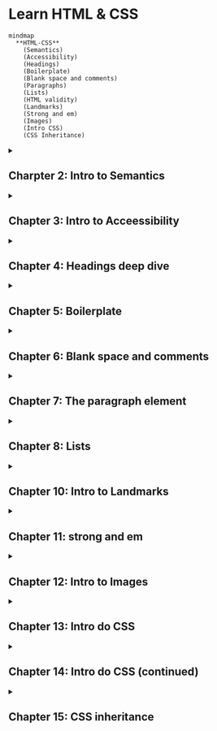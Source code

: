 <h1>Learn HTML & CSS</h1>

```mermaid
mindmap
  **HTML-CSS**
    (Semantics)
    (Accessibility)
    (Headings)
    (Boilerplate)
    (Blank space and comments)
    (Paragraphs)
    (Lists)
    (HTML validity)
    (Landmarks)
    (Strong and em)
    (Images)
    (Intro CSS)
    (CSS Inheritance)
```

<details>
 
 <summary><h2>Charpter 2: Intro to Semantics</h2></summary>

  <h3>Intro to Semantics</h3>

   <p>Escrever HTML semântico significa dar significado para os elementos que nós usamos. Isso permite você focar no propósito do elemente ao invés de sua aparência. Semântica foca em fornecer significado e propósito para os elementos que você usa.</p>

   <h4>Código sem semântica</h4>

```html
<div>My Blog</div>

<div>

    <div>This is the content of my blog</div>

</div>

<div>We are located in Amsterdam</div>
```

   <h4>Código com semântica</h4>

```html
<header>My Blog</header>

<main>

    <p>This is the content of my blog</p>

</main>

<footer>We are located in Amsterdam</footer>
```

<br>

  <h3>Intro to Headings</h3>

   <p>O elemento cabeçalho h1 é usado para representa o tópico de mais alta importância em uma página web. Ao escrever código HTML, é importante focar na semântica ao invés da aparencia. HTML é feito para o conteúdo, enquanto que o CSS é usado para estilizar o conteúdo.</p>

 <br>
 
 </details>

 <details>
   
  <summary><h2>Chapter 3: Intro to Acceessibility</h2></summary>

  ### Intro to Accessibility

   <p>No contexto do HTML, acessibilidade se refere a fazer seu site usável por todo mundo. Quando você escrever seu código de acessibilidade, seu eu do futuro irá te agradecer. Nós estamos escrevendo websites que nós iremos usar daqui alguns anos. Nossa extensão de habilidades pode muito bem mudar em poucos anos.</p>

   <br>

  ### Headings and Accesibility

   <p>Leitor de tela é um software que tem comandos para rapidamente pular entre cabeçalhos ou regiões referenciais específicas. Isso faz com que seja essencial ter cabeçalhos siginificativos. Isso ajuda ususários com tecnologias assistivas facilmente navegar e explorar sua página. Note que isso não é o único benefício de ter cabeçalhos siginicativos. Há muito mais benefícios no que diz respeito a SEO.</p>
  
 </details>

 <details>
 <summary><h2>Chapter 4: Headings deep dive</h2></summary>

  <h3>H1 e H2</h3>

   <p>O elemento h2 é usado para definir títulos da principais seções de uma página web. O elemente h2 é uma subseção do elemento h1. É importante pensar nos elementos h1 e h2 como um rascunho de um livro. O h1 é o título da página e os elementos h2 são os capítulos. Nós estamos levando um tempo e focando nos pequenos detalhes porque é muito importante usar h1 e h2 baseado na hierarquia no documento ao invés do tamanho da fonte. Utilize somente um h1 por página, pois o h1 é o principal</p>

   <br>

  <h3>H3, H4, H5 and H6</h3>

<p>Nós já aprendemos sobre h1 e h2. Similarmente para como h2 se relaciona com h1: o elemento h3 é uma subseção de h2, h4 é uma subseção de 3, h5 é uma subseção de h4 e h6 é uma subseção de h5. É importante evitar pular níveis de cabeçalhos. Se você tem um h1, o cabeçalho a seguir deverá ser h2. Você não deve pular h2 e ir direto para h3. O mesmo se aplica aos outros cabeçalhos.</p>

<br>

  <h3>Headings and SEO</h3>

   <p>SEO (Search Engine Optimization) é a prática de aprimorar a qualidade de seu website de modo a adquirir mais visitantes advindos dos motores de busca. Cabeçalhos teem uma função importante em SE, pois você está comunicndo para o motor de busca o rascunho da página e o tópico mais importante.</p>

 <br>
 
 </details>

 <details>
  
  <summary><h2>Chapter 5: Boilerplate</h2></summary>

  <h3>What is an attribute?</h3>

   <p>Todo elemento html pode ter um ou mais pares de <code>chave="valor"</code> que permite você customizar ou configurar o comportamento do elemento. Os pares <code>chave="valor" são chamados de atributos.</code></p>
  
```html
<html lang ="pt-br">

</html>
```

   <p>O <code>lang</code> é chamado de chave e o <code>"pt-br"</code> é chamado de valor. As aspas são necessárias para diferenciar atributos de outros e não gerar problemas inesperados.</p>

```html
<meta name ="viewport" content ="width=device-width, initial-scale=1.0">
```
   <p>Observe abaixo que o elemento <code>meta</code> possui 2 atributos: <code>name ="viewport" content ="width=device.width, initial-scale=1.0"</code></p>

<br>

  <h3>The doctype</h3>
  
```html
<!DOCTYPE html>
```

   <p>Especifica a versão do html que o navegador irá renderizar. Nesse caos, HTML 5</p>

   <br>

  <h3>The html element</h3>
  
   <p>O elemento html é o elemento raiz de toda página html. A partir dele, todos os outros elementos são criados. Esse elemento possui dois elementos filho, <code>head</code> e <code>body</code>.</p>

   <br>

  <h3>The head element</h3>

   <p>O elemento <code>head</code> contém informação e dados que serão processados pelo navegador e motores de busca. O conteúdo dentro dessa tag não é exibido na página, mas pode afetar o comportamento visual dela.</p>

   <br>

  <h3>The body element</h3>

   <p>O elemento <code>body</code> contém todo o conteúdo da página. É aqui onde você escreve os cabeçalhos, parágrafos, adiciona imagens, vídeos e tudo o mais.</p>

   <br>

  <h3>Meta charset</h3>

```html
<meta charset ="UTF-8"
```

   <p>A chave <code>charset</code> é a abreviação de <i>character set</i>(conjunto de caracteres). Ela refere a como exibir os diversos tipos de caracteres na tela pelo computador. O valor <code>UTF-8</code> possui suporte para muitos dos caracteres do mundo inteiro.</p>

   <br>

  <h3>Meta viewport</h3>

```html
<meta name ="viewport" content ="width=device-width, initial-scale=1.0">
```

   <p>O viewport precisa ser utilizado por um website para que em uma tela móvel a exibição seja adequada ao tamanho da tela. Ele pede para o navegador representar a largura da página de acordo com o dispositivo atual.</p>

   <br>

  <h3>The title element</h3>

```html
<title>MDN Web Docs</title>
```

   <p>O elemento <code>title</code> mostra o título de uma página web barra de abas de um navegador.</p>

 <br>
  
 </details>

 <details>
  <summary><h2>Chapter 6: Blank space and comments</h2></summary>

  ### HTML Comments

```html
<!-- Comentário de linha única-->

<!-- Comenário
de múltiplas linhas -->
```

  <p>Um comentário é um pedaço de texto escrito por um desenvolvedor para descrever o que está acontecendo no código, prover esclarecimento, uma nota para ele mesmo ou outras notas.</p>
  
  <br>

  ### Blank space and newlines

  <p>Espaços em branco são tratados diferentemente no HTML do que você pode experar. Olhe abaixo:</p>

```html
<h1>Hello           world</h1>
```
**Resposta:**

<code>Hello world</code>

<p>Você tem mais do que um espaço em branco, ele será renderizado como um espaço em branco pelo navegador. Este comportamento dá a você flexibilidade sobre como escrever seu código, especialmente conforme sua página vai ficando mais complexa..</p>

<br>

### New Lines

<p>Caracteres de nova linha são representados por um único caractere de espaço em branco.</p>

```
<h1>Hello

World</h1>
```

**Resultado:**

<code>Hello World</code>

<br>

### What if a want a new line to render?

<p>Em alguns casos, você pode querer um caractere de nova linha para renderizar na página. Nesse caso, você usa o elemento de quebra de linha <code>br</code>. Esse elemento produz uma nova linha e não possui tag de fechamento.</p>

<p>O elemento <code>br</code> não é tão utilizado como você pode espear. Seu uso deveria ser limitado a lugares onde uma nova linha dentro da mesma sentência ou contexto. Você não deveria usar-ló para separar parágrafos. Também, o elemento <code>br</code> nunca deveria ser usado para criar separação entre elementos: 1. ele quebre a página em termos de acessibilidade e 2. você não pode facilmente modificar a separação entre dois elementos.</p>

<p>O exemplo mais comum de uso é para representar endereços. Outro exemplo típico está em literatura (poemas), onde você precisa que um pedaço do texto vá em outra linha.</p>
  
</details>

<details>
  <summary><h2>Chapter 7: The paragraph element</h2></summary>


```html
<p>The xPhone is the best phone on the market.</p>
```

### The paragraph element

<p style ="text-align: justify">O elemento <code>p</code>é usado para representar um parágrafo de texto de uma página web. Alguns leitores de tela anunciam o elemento <code>p</code> como um parágrafo. Isso permite ao usuário escutar algumas poucas palavras do parágrafo e pular para o seguinte. Quando você escreve o texto dentro do parágrafo, você fala ao navegador o significado do elemento. Isso é chamado de HTML semântico.</p>

<br>

### Paragraphs and line breaks

<p style ="text-align: justify">O elemento <code>br</code> não deveria ser usado para separar parágrafos ou dois elementos. De fato, ele deveria ser usado somente para criar uma nova linha dentro da mesma sentência ou contexto.</p>

<br>

### Contents of a paragraph

<p style ="text-align: justify">Um elemento parágrafo irá conter majoritariamente texto. Por agora, é importante saber que você não pode aninhar um parágrafo dentro do outro.</p>
  
</details>

<details>
  <summary><h2>Chapter 8: Lists</h2></summary>

### The ol and ul elements

```html
<ol>

    <li>Heat the pasta.</li>

    <li>Pour the sauce on the cooked pasta.</li>

</ol>
```

### The ol (ordered list) element

<p style ="text-align: justify">O elemento <code>ol</code> (ordered list) representa uma lista de items onde os items foram intencionalmente ordenados. O elemento <code>li</code> representa o um item da lista. Então, o <code>ol</code> define que a lista é ordenada. Então, cada elemento <code>li</code> dentro representa um item dessa lista ordenada.</p>

<br>

```html
<ul>

    <li>Heat the pasta.</li>

    <li>Pour the sauce on the cooked pasta.</li>

</ul>
```


### The ul (unordered list) element

<p style="text-align: justify">Similar ao elmento <code>ol</code> nós temos agora o elemento <code>ul</code>. O elemento <code>ul</code> representa listas de items onde a ordem de items não importa.</p>

<br>

```html
<ol>

  <li>Introduction</li>

  <li>Hypothesis</li>

  <li>Theories</li>

    <ul>

      <li>Behavior theory</li>

      <li>Relational theory</li>

    </ul>
  
  <li>Conclusion</li>

</ol>
```

### Element nesting

<p style ="text-align: justify">É possíve também com listas, aninhar uma dentro da outra, criando listas dentro de listas. Vale tanto para listas ordenadas dentro de lista não ordenadas ou vice-versa, listas ordenads dentro de listas ordenadas e listas não ordenadas dentro de listas não ordenadas</p>

  
</details>

<details>
 <summary><h2>Chapter 10: Intro to Landmarks</h2></summary>
 
### Intro to Landmarks

<p style ="text-align: justify">Elementos referenciais teem o objetivo de dividir a página em várias áreas reconhecíveis. Um usuário pode usar leitores de tela para navegar com facilidade e motores de buscam podem melhor entender o conteúdo do seu website</p>

<br>

### The Main Element

<p style ="text-align: justify">O elemento <code>main</code> é utilizado para representar o conteúdo principal da página.</p>

<br>

### The header element

<p style ="text-align: justify">O elemento <code>header</code> representa o conteúdo usado para introduzir a página. Ele geralmente contém o cabeçalho, uma logo e elementos de navegação.</p>

<br>

### The footer element

 <p style ="text-align:justify">O elemento <code>footer</code> representa o rodapé da página. Ele contém os dados comumente utilizados no final da página, tais como: links, documentos relacionados, direitos de propriedade intelectual, informações de contato e endereço.</p>

 
</details>

<details>
  <summary><h2>Chapter 11: strong and em</h2></summary>

 ### The strong and b elements

 <p style ="text-align: justify">O elemento <code>strong</code> é utilizado para represenar conteúdo que forte relevância, seriedade ou urgência.</p>

<br>

### The b element

 <p style ="text-align: justify">O elemento <code>b</code> é utilizado para chamar a atenção de uma porção de texto relevante, sem tem muita importância além disso.</p>

<br>

### The em and i elements

 <p style ="text-align: justify">O elemento <code>em</code> é utilizado para dar ênfase em termos de tonalidade ao conteúdo.</p>

<br>

 <p style ="text-align: justify">O elemento <code>i</code> é utilizado para denotar outros termos de idioma diferentes, títulos de obras artísticas ou termos técnicos.</p>

  
</details>

<details>
  <summary><h2>Chapter 12: Intro to Images</h2></summary>

```html
<img src = "" width ="" height ="" alt ="">
```
 
  ### The img element

  <p style ="text-align: justify">O elemento <code>img</code> é responsável por exibir imagens na página.</p>

  <br>

  ### The src attribute

  <p style ="text-align: justify">O atributo src é usado para definir o local da página.</p>

  ### The width and height attributes

  <p style ="text-align: justify">O atributo width define a largura da imagem e height a altura da página e é sempre necessário utilizar-los para explicitar o tamanho da imagem para o navegador e remover comportamentos preditivos dos navegadores em alocar o espaço certo para imagem na página.</p>

  <br>

  ### Alternative text

  <p style ="text-align: justify">O atributo alt é usado para especificar um texto alternativo no lugar da imagem caso ele não possa ser exibida. Com isso, ele sempre é necessário. Ele é usado também em leitores de tela, como forma de narrar a imagem para uma pessoa cega.</p>


 #### Decorative images

 <p style ="text-align: justify">Um imagem decorativa é usada somente com o único propósito estético na página. Para tais imagens, o atributo alt precisa estar assim: <code>alt =""</code>.</p>

 <br>

 #### Informative images

 <p style ="text-align: justify">Imagens informativas são imagens que adicionam valor para a página e possuem relacão com o conteúdo. Para tais imagens o atributo alt precisa estar assim: <code>alt ="textoDescritivoImagem"</code>. Evite utilizar descrições genéricas, pois pode confundir pessoas que estejam utilizando leitores de tela.</p>
  
</details>

<details>
  <summary><h2>Chapter 13: Intro do CSS</h2></summary>

 ### Intro to CSS

 <p style ="text-align: justify">CSS significa _Cascading Style Sheets_. O CSS é utilizado para estilizar uma página escrita em HTML. Ou seja, CSS vai de mão dada com HTML na construção de uma página minimamente decente e funcional.</p>

<br>

 ### Adding stylesheet

```html
<link rel ="stylesheet" type ="text/css" href ="style.css">
```

<p>Sintaxe para conexão entre um arquivo CSS e uma página HTML. Aplique dentro da tag <code>head</code></p>

<br>

### CSS sintax

```css
h1 {
    color: red;
}
```

<p style ="text-align: justify">O elemento <code>h1</code> no contexto CSS é chamado de seletor. Um seletor CSS é usado para encontrar os elementos em uma página web que irá receber um conjunto de estilos.</p>

<p style ="text-align: justify">A sintexe do CSS é composta de duas partes: o seletor e par propriedade/valor. No contexto do código de cima. <code>color:</code> é proprieade e <code>red</code> é o valor.</p>

<br>

### O seletor simples

<p style ="text-align: justify">Há várias maneiras de selecionar as tags de uma página, e uma delas é pelo uso do seletor simples. Com isso, toda vez que a tag <code>h1</code> for escrita, o seletor captura seu uso e aplica o efeito de cor green. No contexto do código acima, foi usado o seletor simples na tag <code>h1</code>.</p>

<br>

### CSS comments

```css
/* This is a CSS comment */
h1 {
    color: red;
}
```
<p style ="text-align: justify">Os comentários permitem acrescentar lembretes ou guias das funções que arquivo CSS possui e como isso afeta o conteúdo exibido no navegador.</p>
  
</details>

<details>
  <summary><h2>Chapter 14: Intro do CSS (continued)</h2></summary>

### CSS Properties

<p style ="text-align: justify">A propriedade <code>font-weight: bold</code> é responsável por deixar o texto com a fonte em destaque. Tem o mesmo que a tag <code>b</code>, porém é uma boa prática fazer uso da estilização no arquivo CSS que está conectado ao arquivo HTML. Pois, HTML se refere a estrutura e não estilização. Também é possível fazer múltiplias declações utilizando somente um seletor.</p>

```css
p
{
  color: red;
  font-weight: bold;
}
```
_Sempre utilize ponto e vírgula para finalizar cada linha da declaração dentro do seletor_


</details>

<details>
  <summary><h2>Chapter 15: CSS inheritance</h2></summary>


### User-agent sylesheet

<p style ="text-align: justify">O agente-usuário é um software que consome conteúdo da web à pedido dos usuários. Nesse caso, os navegadores web se encaixam nessa definição. O stylesheeet se refere ao arquivo CSS que todos os navegadores tem por padrão como forma de estilização mínima de uma página. Por exemplol, todo cabeça já vem estilizado em um determinado tamanho de fonte e destaque visual.</p>

<br>

### User-agent styles and the cascade

<p>Por ser um arquivo do tipo <i>cascade</i> (cascata) a declaração que você fizer irá sobescrever o mesmo tipo de declaração feita pelo navegador, pois será a última declaração e assim ficará com a prioridade na hora da estilização. Do mesmo modo, dentro do seu arquivo css, qualquer declaração feita depois e que seja do mesmo tipo sobsescreverá a declaração feita antes.</p>

```css
p
{
  color: red;
}

p
{
  color: blue;
}
```

_Na página irá apareceu um parágrafo da cor azul, pois ele é o último na cascata._

<br>

### CSS inheritance

<p style ="text-align: justify">Muitas propriedades podem ser herdadas através da tag pai respectiva. Somente quando a tag filha já possuir uma estilização depois da tag pag, é que a herança não funciona. Se a estilização for antes, ela herdará a característica da tag pai.</p>

```css
<p>
    Welcome to my <strong>first</strong> website.
</p>

<style>
    p
    {
        color: blue;
    }
</style>
```

_No caso acima, a tag strong é filha da tag p e herdada a estilização da mesma._
  
</details>
